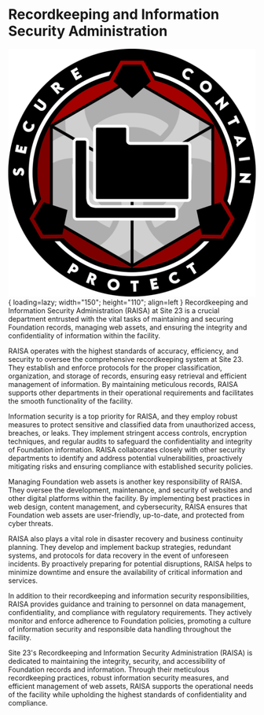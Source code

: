 # Recordkeeping and Information Security Administration

![Image title](images/logo.png){ loading=lazy; width="150"; height="110"; align=left } Recordkeeping and Information Security Administration (RAISA) at Site 23 is a crucial department entrusted with the vital tasks of maintaining and securing Foundation records, managing web assets, and ensuring the integrity and confidentiality of information within the facility.

RAISA operates with the highest standards of accuracy, efficiency, and security to oversee the comprehensive recordkeeping system at Site 23. They establish and enforce protocols for the proper classification, organization, and storage of records, ensuring easy retrieval and efficient management of information. By maintaining meticulous records, RAISA supports other departments in their operational requirements and facilitates the smooth functionality of the facility.

Information security is a top priority for RAISA, and they employ robust measures to protect sensitive and classified data from unauthorized access, breaches, or leaks. They implement stringent access controls, encryption techniques, and regular audits to safeguard the confidentiality and integrity of Foundation information. RAISA collaborates closely with other security departments to identify and address potential vulnerabilities, proactively mitigating risks and ensuring compliance with established security policies.

Managing Foundation web assets is another key responsibility of RAISA. They oversee the development, maintenance, and security of websites and other digital platforms within the facility. By implementing best practices in web design, content management, and cybersecurity, RAISA ensures that Foundation web assets are user-friendly, up-to-date, and protected from cyber threats.

RAISA also plays a vital role in disaster recovery and business continuity planning. They develop and implement backup strategies, redundant systems, and protocols for data recovery in the event of unforeseen incidents. By proactively preparing for potential disruptions, RAISA helps to minimize downtime and ensure the availability of critical information and services.

In addition to their recordkeeping and information security responsibilities, RAISA provides guidance and training to personnel on data management, confidentiality, and compliance with regulatory requirements. They actively monitor and enforce adherence to Foundation policies, promoting a culture of information security and responsible data handling throughout the facility.

Site 23's Recordkeeping and Information Security Administration (RAISA) is dedicated to maintaining the integrity, security, and accessibility of Foundation records and information. Through their meticulous recordkeeping practices, robust information security measures, and efficient management of web assets, RAISA supports the operational needs of the facility while upholding the highest standards of confidentiality and compliance.